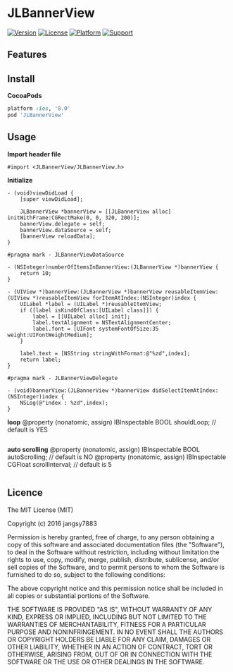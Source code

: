 # JLBannerView
[![Version](https://img.shields.io/cocoapods/v/JLBannerView.svg?style=flat)](http://cocoadocs.org/docsets/JLBannerView)
[![License](https://img.shields.io/cocoapods/l/JLBannerView.svg?style=flat)](http://cocoadocs.org/docsets/JLBannerView)
[![Platform](https://img.shields.io/cocoapods/p/JLBannerView.svg?style=flat)](http://cocoadocs.org/docsets/JLBannerView)
[![Support](https://img.shields.io/badge/support-iOS%208+-blue.svg?style=flat)](https://www.apple.com/nl/ios/)

## Features

## Install
**CocoaPods**
```ruby
platform :ios, '8.0'
pod 'JLBannerView'
```

## Usage
**Import header file**
```objc
#import <JLBannerView/JLBannerView.h>
```

**Initialize**
```objc
- (void)viewDidLoad {
    [super viewDidLoad];

    JLBannerView *bannerView = [[JLBannerView alloc] initWithFrame:CGRectMake(0, 0, 320, 200)];
    bannerView.delegate = self;
    bannerView.dataSource = self;
    [bannerView reloadData];
}

#pragma mark - JLBannerViewDataSource

- (NSInteger)numberOfItemsInBannerView:(JLBannerView *)bannerView {
    return 10;
}

- (UIView *)bannerView:(JLBannerView *)bannerView reusableItemView:(UIView *)reusableItemView forItemAtIndex:(NSInteger)index {    
    UILabel *label = (UILabel *)reusableItemView;
    if ([label isKindOfClass:[UILabel class]]) {
        label = [[UILabel alloc] init];
        label.textAlignment = NSTextAlignmentCenter;
        label.font = [UIFont systemFontOfSize:35 weight:UIFontWeightMedium];
    }
    
    label.text = [NSString stringWithFormat:@"%zd",index];
    return label;
}

#pragma mark - JLBannerViewDelegate

- (void)bannerView:(JLBannerView *)bannerView didSelectItemAtIndex:(NSInteger)index {
    NSLog(@"index : %zd",index);
}
```

**loop**
@property (nonatomic, assign) IBInspectable BOOL shouldLoop; // default is YES
```objc
```

**auto scrolling**
@property (nonatomic, assign) IBInspectable BOOL autoScrolling; // default is NO
@property (nonatomic, assign) IBInspectable CGFloat scrollInterval; // default is 5
```objc
```

## Licence
The MIT License (MIT)

Copyright (c) 2016 jangsy7883

Permission is hereby granted, free of charge, to any person obtaining a copy
of this software and associated documentation files (the "Software"), to deal
in the Software without restriction, including without limitation the rights
to use, copy, modify, merge, publish, distribute, sublicense, and/or sell
copies of the Software, and to permit persons to whom the Software is
furnished to do so, subject to the following conditions:

The above copyright notice and this permission notice shall be included in all
copies or substantial portions of the Software.

THE SOFTWARE IS PROVIDED "AS IS", WITHOUT WARRANTY OF ANY KIND, EXPRESS OR
IMPLIED, INCLUDING BUT NOT LIMITED TO THE WARRANTIES OF MERCHANTABILITY,
FITNESS FOR A PARTICULAR PURPOSE AND NONINFRINGEMENT. IN NO EVENT SHALL THE
AUTHORS OR COPYRIGHT HOLDERS BE LIABLE FOR ANY CLAIM, DAMAGES OR OTHER
LIABILITY, WHETHER IN AN ACTION OF CONTRACT, TORT OR OTHERWISE, ARISING FROM,
OUT OF OR IN CONNECTION WITH THE SOFTWARE OR THE USE OR OTHER DEALINGS IN THE
SOFTWARE.

